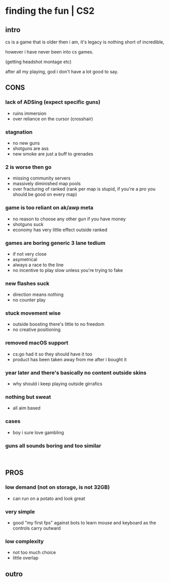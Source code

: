 # finding the fun | CS2

## intro

cs is a game that is older then i am, it's legacy is nothing short of incredible, 

however i have never been into cs games.

(getting headshot montage etc)


after all my playing, god i don't have a lot good to say.
## CONS
### lack of ADSing (expect specific guns)
- ruins immersion
- over reliance on the cursor (crosshair)

### stagnation
- no new guns
- shotguns are ass
- new smoke are just a buff to grenades

### 2 is worse then go
- missing community servers
- massively diminished map pools
- over fracturing of ranked (rank per map is stupid, if you're a pro you should be good on every map)

### game is too reliant on ak/awp meta
- no reason to choose any other gun if you have money
- shotguns suck
- economy has very little effect outside ranked

### games are boring generic 3 lane tedium
- if not very close
- asymetrical
- always a race to the line
- no incentive to play slow unless you're trying to fake

### new flashes suck
- direction means nothing
- no counter play

### stuck movement wise
- outside boosting there's little to no freedom
- no creative positioning 


### removed macOS support
- cs:go had it so they should have it too
- product has been taken away from me after i bought it

### year later and there's basically no content outside skins
- why should i keep playing outside girrafics


### nothing but sweat
- all aim based

### cases 
- boy i sure love gambling

### guns all sounds boring and too similar
<br>

## PROS
### low demand (not on storage, is not 32GB)
- can run on a potato and look great

### very simple
- good "my first fps" against bots to learn mouse and keyboard as the controls carry outward

### low complexity
- not too much choice
- little overlap

## outro
